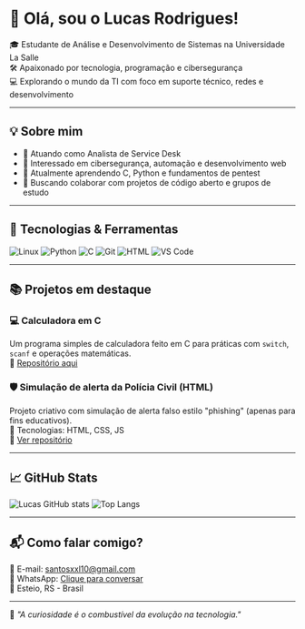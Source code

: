 # 👋 Olá, sou o Lucas Rodrigues!

🎓 Estudante de Análise e Desenvolvimento de Sistemas na Universidade La Salle  
🛠️ Apaixonado por tecnologia, programação e cibersegurança  
💻 Explorando o mundo da TI com foco em suporte técnico, redes e desenvolvimento

---

## 💡 Sobre mim

- 💼 Atuando como Analista de Service Desk
- 👀 Interessado em cibersegurança, automação e desenvolvimento web
- 🌱 Atualmente aprendendo C, Python e fundamentos de pentest
- 🤝 Buscando colaborar com projetos de código aberto e grupos de estudo

---

## 🧰 Tecnologias & Ferramentas

![Linux](https://img.shields.io/badge/Linux-000?style=for-the-badge&logo=linux&logoColor=white)
![Python](https://img.shields.io/badge/Python-3776AB?style=for-the-badge&logo=python&logoColor=white)
![C](https://img.shields.io/badge/C-00599C?style=for-the-badge&logo=c&logoColor=white)
![Git](https://img.shields.io/badge/Git-F05032?style=for-the-badge&logo=git&logoColor=white)
![HTML](https://img.shields.io/badge/HTML5-E34F26?style=for-the-badge&logo=html5&logoColor=white)
![VS Code](https://img.shields.io/badge/VSCode-007ACC?style=for-the-badge&logo=visual%20studio%20code&logoColor=white)

---

## 📚 Projetos em destaque

### 💻 Calculadora em C
Um programa simples de calculadora feito em C para práticas com `switch`, `scanf` e operações matemáticas.  
📁 [Repositório aqui](https://github.com/0LucasRodrigues0)

### 🛡️ Simulação de alerta da Polícia Civil (HTML)
Projeto criativo com simulação de alerta falso estilo "phishing" (apenas para fins educativos).  
🎯 Tecnologias: HTML, CSS, JS  
🔗 [Ver repositório](https://github.com/0LucasRodrigues0)

---

## 📈 GitHub Stats

![Lucas GitHub stats](https://github-readme-stats.vercel.app/api?username=0LucasRodrigues0&show_icons=true&theme=radical)
![Top Langs](https://github-readme-stats.vercel.app/api/top-langs/?username=0LucasRodrigues0&layout=compact&theme=radical)

---

## 📬 Como falar comigo?

📧 E-mail: santosxxl10@gmail.com  
📱 WhatsApp: [Clique para conversar](https://wa.me/5551997380581)  
📍 Esteio, RS - Brasil  

---

🧠 *"A curiosidade é o combustível da evolução na tecnologia."*